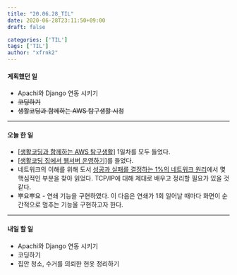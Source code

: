 ```yaml
---
title: "20.06.28_TIL"
date: 2020-06-28T23:11:50+09:00
draft: false

categories: ['TIL']
tags: ['TIL']
author: "xfrnk2"
---
```

#### 계획했던 일
+ Apachi와 Django 연동 시키기
+ ~~코딩하기~~
+ ~~생활코딩과 함께하는 AWS 탐구생활 시청~~
---  
#### 오늘 한 일
+ [[생활코딩과 함께하는 AWS 탐구생활]](https://www.youtube.com/playlist?list=PLORxAVAC5fUWCd8arUJZKyryRWzxFGIGQ) 1일차를 모두 들었다.
+ [[생활코딩 집에서 웹서버 운영하기]](https://opentutorials.org/course/228/6040)를 들었다.
+ 네트워크의 이해를 위해 도서 [성공과 실패를 결정하는 1%의 네트워크 원리](http://m.yes24.com/goods/detail/3246410)에서 몇 핵심적인 부분을 찾아 읽었다. TCP/IP에 대해 제대로 배우고 정리할 필요가 있을 것 같다.
+ 뿌요뿌요 - 연쇄 기능을 구현하였다. 이 다음은 연쇄가 1회 일어날 때마다 화면이 순간적으로 멈추는 기능울 구현하고자 한다.
---   
#### 내일 할 일  
+ Apachi와 Django 연동 시키기
+ 코딩하기
+ 집안 청소, 수거를 의뢰한 헌옷 정리하기